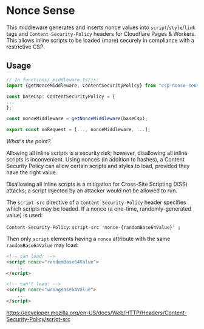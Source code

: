 # Nonce Sense

This middleware generates and inserts nonce values into `script`/`style`/`link` tags and `Content-Security-Policy` headers for Cloudflare Pages & Workers. This allows inline scripts to be loaded (more) securely in compliance with a restrictive CSP.

## Usage

```typescript
// In functions/_middleware.ts/js:
import {getNonceMiddleware, ContentSecurityPolicy} from "csp-nonce-sense";

const baseCsp: ContentSecurityPolicy = {
...
};

const nonceMiddleware = getNonceMiddleware(baseCsp);

export const onRequest = [..., nonceMiddleware, ...];
```

*What's the point?* 

Allowing all inline scripts is a security risk; however, disallowing all inline scripts is inconvenient. Using nonces (in addition to hashes), a Content Security Policy can allow certain scripts and styles to load, provided they have the right value.

Disallowing all inline scripts is a mitigation for Cross-Site Scripting (XSS) attacks; a script injected by an attacker would not be allowed to run. 

The `script-src` directive of a `Content-Security-Policy` header specifies which scripts may be loaded. If a nonce (a one-time, randomly-generated value) is used:

`Content-Security-Policy`: `script-src 'nonce-{randomBase64Value}' ;`

Then only `script` elements having a `nonce` attribute with the same `randomBase64Value` may load:

```html
<!-- can load: -->
<script nonce="randomBase64Value">
    ...
</script>

<!-- can't load: -->
<script nonce="wrongBase64Value">
    ...
</script>
```


https://developer.mozilla.org/en-US/docs/Web/HTTP/Headers/Content-Security-Policy/script-src